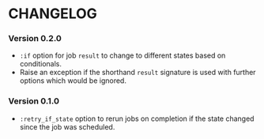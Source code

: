 # CHANGELOG

### Version 0.2.0

* `:if` option for job `result` to change to different states based on
  conditionals.
* Raise an exception if the shorthand `result` signature is used with
  further options which would be ignored.

### Version 0.1.0

* `:retry_if_state` option to rerun jobs on completion if the state
  changed since the job was scheduled.
